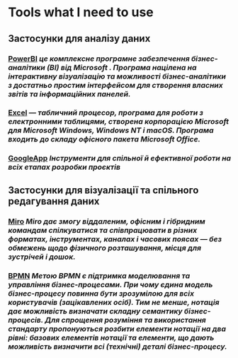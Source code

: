 # Tools what I need to use
## Застосунки для аналізу даних
### [PowerBI](https://powerbi.microsoft.com/en-us/) _це комплексне програмне забезпечення бізнес-аналітики (BI) від Microsoft . Програма націлена на інтерактивну візуалізацію та можливості бізнес-аналітики з достатньо простим інтерфейсом для створення власних звітів та інформаційних панелей._
### [Excel](https://apps.apple.com/ru/app/microsoft-excel/id586683407) _— табличний процесор, програма для роботи з електронними таблицями, створена корпорацією Microsoft для Microsoft Windows, Windows NT і macOS. Програма входить до складу офісного пакета Microsoft Office._
### [GoogleApp](https://workspace.google.com/) _Інструменти для спільної й ефективної роботи на всіх етапах розробки проєктів_
## Застосунки для візуалізації та спільного редагування даних
### [Miro](https://miro.com/) _Miro дає змогу віддаленим, офісним і гібридним командам спілкуватися та співпрацювати в різних форматах, інструментах, каналах і часових поясах — без обмежень щодо фізичного розташування, місця для зустрічей і дошок._
### [BPMN](https://bpmn.io/) _Метою BPMN є підтримка моделювання та управління бізнес-процесами. При чому єдина модель бізнес-процесу повинна бути зрозумілою для всіх користувачів (зацікавлених осіб). Тим не менше, нотація дає можливість визначати складну семантику бізнес-процесів. Для спрощення розуміння та використання стандарту пропонуються розбити елементи нотації на два рівні: базових елементів нотації та елементи, що дають можливість визначити всі (технічні) деталі бізнес-процесу._
